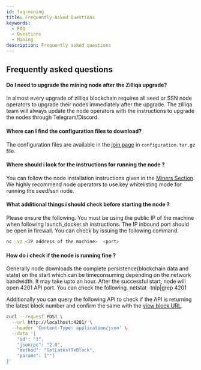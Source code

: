 ```yaml
---
id: faq-mining
title: Frequently Asked Questions
keywords:
  - FAQ
  - Questions
  - Mining
description: Frequently asked questions
---
```


## Frequently asked questions

<!-- markdownlint-disable MD001 -->

#### Do I need to upgrade the mining node after the Zilliqa upgrade?

In almost every upgrade of zilliqa blockchain requires all seed or SSN node operators to upgrade their nodes immediately after the upgrade. The zilliqa team will always update the node operators with the instructions to upgrade the nodes through Telegram/Discord.

#### Where can I find the configuration files to download?

The configuration files are available in the [join page](https://mainnet-join.zilliqa.com/) in `configuration.tar.gz` file.

#### Where should i look for the instructions for running the node ?

You can follow the node installation instructions given in the [Miners Section](http://localhost/miners/mining/mining-zilclient/).
We highly recommend node operators to use key whitelisting mode for running the seed/ssn node.

#### What additional things i should check before starting the node ?

Please ensure the following.
You must be using the public IP of the machine when following launch_docker.sh instructions.
The IP inbound port should be open in firewall. You can check by issuing the following command.

```sh
nc -vz <IP address of the machine>  <port>
```

#### How do i check if the node is running fine ?

Generally node downloads the complete persistence(blockchain data and state) on the start which can be timeconsuming depending on the network bandwidth. It may take upto an hour. After the successful start, node will open 4201 API port. You can check the following.
netstat -tnlp|grep 4201

Additionally you can query the following API to check if the API is returning the latest block number and confirm the same with the [view block URL](https://viewblock.io/zilliqa).

```sh
curl --request POST \
  --url http://localhost:4201/ \
  --header 'Content-Type: application/json' \
  --data '{
    "id": "1",
    "jsonrpc": "2.0",
    "method": "GetLatestTxBlock",
    "params": [""]
}'
```
